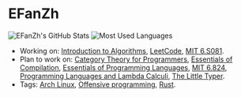# EFanZh

![EFanZh's GitHub Stats](https://github-readme-stats.vercel.app/api?username=EFanZh)
![Most Used Languages](https://github-readme-stats.vercel.app/api/top-langs/?username=EFanZh&layout=compact&langs_count=8)

- Working on:
  [Introduction to Algorithms](https://github.com/EFanZh/Introduction-to-Algorithms),
  [LeetCode](https://github.com/EFanZh/LeetCode),
  [MIT 6.S081](https://github.com/EFanZh/xv6-labs-2020).
- Plan to work on:
  [Category Theory for Programmers](https://github.com/EFanZh/CTfP-Challenges),
  [Essentials of Compilation](https://github.com/EFanZh/Essentials-of-Compilation-Exercises),
  [Essentials of Programming Languages](https://github.com/EFanZh/EOPL-Exercises),
  [MIT 6.824](https://pdos.csail.mit.edu/6.824/),
  [Programming Languages and Lambda Calculi](https://www.cs.utah.edu/~mflatt/past-courses/cs7520/public_html/s06/notes.pdf),
  [The Little Typer](https://thelittletyper.com).
- Tags:
  [Arch Linux](https://archlinux.org),
  [Offensive programming](https://en.wikipedia.org/wiki/Offensive_programming),
  [Rust](https://www.rust-lang.org).

